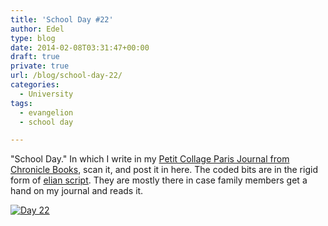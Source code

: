 ```yaml
---
title: 'School Day #22'
author: Edel
type: blog
date: 2014-02-08T03:31:47+00:00
draft: true
private: true
url: /blog/school-day-22/
categories:
  - University
tags:
  - evangelion
  - school day

---
```

"School Day." In which I write in my [Petit Collage Paris Journal from Chronicle Books][1], scan it, and post it in here. The coded bits are in the rigid form of [elian script][2]. They are mostly there in case family members get a hand on my journal and reads it.

[<img src="http://erzadel.net/blog/wp-content/uploads/2014/02/Day-22.png" alt="Day 22" class="img-responsive" />][3]




 [1]: http://www.chroniclebooks.com/titles/petit-collage-paris-journal.html
 [2]: http://www.ccelian.com/concepca.html
 [3]: http://erzadel.net/blog/wp-content/uploads/2014/02/Day-22.png